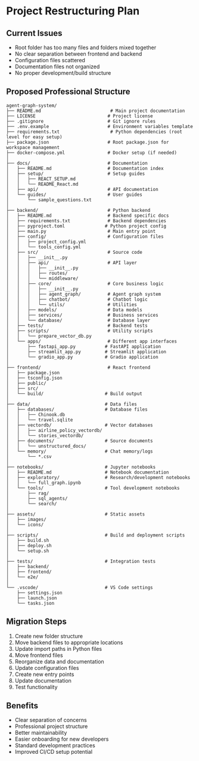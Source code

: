 # Project Restructuring Plan

## Current Issues
- Root folder has too many files and folders mixed together
- No clear separation between frontend and backend
- Configuration files scattered
- Documentation files not organized
- No proper development/build structure

## Proposed Professional Structure

```
agent-graph-system/
├── README.md                          # Main project documentation
├── LICENSE                           # Project license
├── .gitignore                        # Git ignore rules
├── .env.example                      # Environment variables template
├── requirements.txt                   # Python dependencies (root level for easy setup)
├── package.json                      # Root package.json for workspace management
├── docker-compose.yml                # Docker setup (if needed)
│
├── docs/                             # Documentation
│   ├── README.md                     # Documentation index
│   ├── setup/                        # Setup guides
│   │   ├── REACT_SETUP.md
│   │   └── README_React.md
│   ├── api/                          # API documentation
│   └── guides/                       # User guides
│       └── sample_questions.txt
│
├── backend/                          # Python backend
│   ├── README.md                     # Backend specific docs
│   ├── requirements.txt              # Backend dependencies
│   ├── pyproject.toml               # Python project config
│   ├── main.py                       # Main entry point
│   ├── config/                       # Configuration files
│   │   ├── project_config.yml
│   │   └── tools_config.yml
│   ├── src/                          # Source code
│   │   ├── __init__.py
│   │   ├── api/                      # API layer
│   │   │   ├── __init__.py
│   │   │   ├── routes/
│   │   │   └── middleware/
│   │   ├── core/                     # Core business logic
│   │   │   ├── __init__.py
│   │   │   ├── agent_graph/          # Agent graph system
│   │   │   ├── chatbot/              # Chatbot logic
│   │   │   └── utils/                # Utilities
│   │   ├── models/                   # Data models
│   │   ├── services/                 # Business services
│   │   └── database/                 # Database layer
│   ├── tests/                        # Backend tests
│   ├── scripts/                      # Utility scripts
│   │   └── prepare_vector_db.py
│   └── apps/                         # Different app interfaces
│       ├── fastapi_app.py           # FastAPI application
│       ├── streamlit_app.py         # Streamlit application
│       └── gradio_app.py            # Gradio application
│
├── frontend/                         # React frontend
│   ├── package.json
│   ├── tsconfig.json
│   ├── public/
│   ├── src/
│   └── build/                       # Build output
│
├── data/                            # Data files
│   ├── databases/                   # Database files
│   │   ├── Chinook.db
│   │   └── travel.sqlite
│   ├── vectordb/                    # Vector databases
│   │   ├── airline_policy_vectordb/
│   │   └── stories_vectordb/
│   ├── documents/                   # Source documents
│   │   └── unstructured_docs/
│   └── memory/                      # Chat memory/logs
│       └── *.csv
│
├── notebooks/                       # Jupyter notebooks
│   ├── README.md                    # Notebook documentation
│   ├── exploratory/                 # Research/development notebooks
│   │   └── full_graph.ipynb
│   └── tools/                       # Tool development notebooks
│       ├── rag/
│       ├── sql_agents/
│       └── search/
│
├── assets/                          # Static assets
│   ├── images/
│   └── icons/
│
├── scripts/                         # Build and deployment scripts
│   ├── build.sh
│   ├── deploy.sh
│   └── setup.sh
│
├── tests/                           # Integration tests
│   ├── backend/
│   ├── frontend/
│   └── e2e/
│
└── .vscode/                         # VS Code settings
    ├── settings.json
    ├── launch.json
    └── tasks.json
```

## Migration Steps

1. Create new folder structure
2. Move backend files to appropriate locations
3. Update import paths in Python files
4. Move frontend files
5. Reorganize data and documentation
6. Update configuration files
7. Create new entry points
8. Update documentation
9. Test functionality

## Benefits

- Clear separation of concerns
- Professional project structure
- Better maintainability
- Easier onboarding for new developers
- Standard development practices
- Improved CI/CD setup potential
